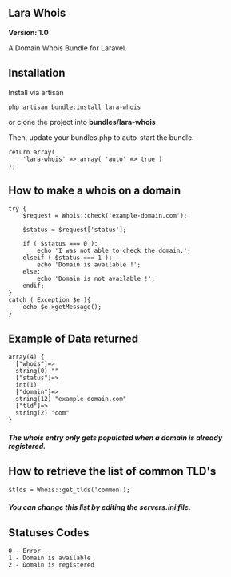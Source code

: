 ## Lara Whois
**Version: 1.0**

A Domain Whois Bundle for Laravel.

## Installation
Install via artisan

    php artisan bundle:install lara-whois

or clone the project into **bundles/lara-whois**

Then, update your bundles.php to auto-start the bundle.

    return array(
        'lara-whois' => array( 'auto' => true )
    );
    
## How to make a whois on a domain

	try {
		$request = Whois::check('example-domain.com');

		$status = $request['status'];

		if ( $status === 0 ):
			echo 'I was not able to check the domain.';
		elseif ( $status === 1 ):
			echo 'Domain is available !';
		else:
			echo 'Domain is not available !';
		endif;
	}
	catch ( Exception $e ){
		echo $e->getMessage();
	}

## Example of Data returned 

    array(4) {
      ["whois"]=>
      string(0) ""
      ["status"]=>
      int(1)
      ["domain"]=>
      string(12) "example-domain.com"
      ["tld"]=>
      string(2) "com"
    }

##### The whois entry only gets populated when a domain is already registered.

## How to retrieve the list of common TLD's

    $tlds = Whois::get_tlds('common');
    
##### You can change this list by editing the servers.ini file.

## Statuses Codes

    0 - Error
    1 - Domain is available
    2 - Domain is registered
